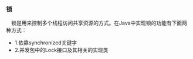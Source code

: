 ### 锁

&ensp;&ensp;锁是用来控制多个线程访问共享资源的方式。在Java中实现锁的功能有下面两种方式：
* 1.依靠synchronized关键字
* 2.并发包中的Lock接口及其相关的实现类